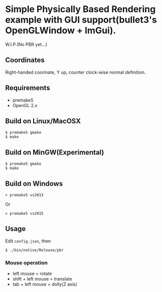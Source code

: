 # Simple Physically Based Rendering example with GUI support(bullet3's OpenGLWindow + ImGui).

W.I.P.(No PBR yet...)

## Coordinates

Right-handed coorinate, Y up, counter clock-wise normal definition.

## Requirements

* premake5
* OpenGL 2.x

## Build on Linux/MacOSX

    $ premake5 gmake
    $ make

## Build on MinGW(Experimental)

    $ premake5 gmake
    $ make

## Build on Windows

    > premake5 vs2013

Or 

    > premake5 vs2015

## Usage

Edit `config.json`, then

    $ ./bin/native/Release/pbr

### Mouse operation

* left mouse = rotate
* shift + left mouse = translate
* tab + left mouse = dolly(Z axis)

